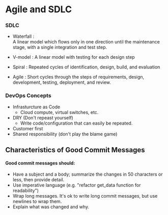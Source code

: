 # Agile and SDLC


### SDLC 

* Waterfall :  
A linear model which flows only in one direction until the maintenance stage, with a single integration and test step.

*  V-model : 
A linear model with testing for each design step

*  Spiral : 
Repeated cycles of identification, design, build, and evaluation

* Agile : 
Short cycles through the steps of requirements, design, development, testing, deployment, and review.



### DevOps Concepts 

* Infrasturcture as Code
    * Cloud compute, virtual switches, etc.
* DRY (Don't repeast yourself)
    * Write code/configuration that can easily be repeated.
* Customer first
* Shared responsibility (don't play the blame game)

## Characteristics of Good Commit Messages

#### Good commit messages should:

* Have a subject and a body; summarize the changes in 50 characters or less, then provide detail.
* Use imperative language (e.g. "refactor get_data function for readability")
* Wrap long messages. It's ok to write long commit messages, but use newlines to wrap them.
* Explain what was changed and why.

